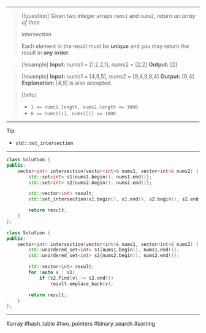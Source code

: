 ___

> [!question] 
> Given two integer arrays `nums1` and `nums2`, return _an array of their_ 
> 
> _intersection_
> 
> Each element in the result must be **unique** and you may return the result in **any order**. 

> [!example] 
> **Input:** nums1 = [1,2,2,1], nums2 = [2,2]
**Output:** [2] 

> [!example] 
> **Input:** nums1 = [4,9,5], nums2 = [9,4,9,8,4]
**Output:** [9,4]
**Explanation:** [4,9] is also accepted. 

> [!info] 
> - `1 <= nums1.length, nums2.length <= 1000`
> - `0 <= nums1[i], nums2[i] <= 1000` 

___

> [!tip] 
> - `std::set_intersection`

___

```cpp
class Solution {
public:
    vector<int> intersection(vector<int>& nums1, vector<int>& nums2) {
        std::set<int> s1{nums1.begin(), nums1.end()};
        std::set<int> s2{nums2.begin(), nums2.end()};

        std::vector<int> result;
        std::set_intersection(s1.begin(), s1.end(), s2.begin(), s2.end(), std::back_inserter(result));

        return result;
    }
};
```

```cpp
class Solution {
public:
    vector<int> intersection(vector<int>& nums1, vector<int>& nums2) {
        std::unordered_set<int> s1{nums1.begin(), nums1.end()};
        std::unordered_set<int> s2{nums2.begin(), nums2.end()};

        std::vector<int> result;
        for (auto v : s1)
            if (s2.find(v) != s2.end())
                result.emplace_back(v);

        return result;
    }
};
```

___

#array #hash_table #two_pointers #binary_search #sorting 